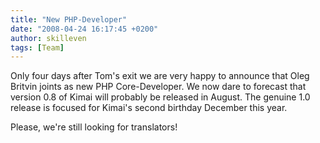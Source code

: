 ```yaml
---
title: "New PHP-Developer"
date: "2008-04-24 16:17:45 +0200"
author: skilleven
tags: [Team]
---
```


Only four days after Tom's exit we are very happy to announce that Oleg Britvin joints as new PHP Core-Developer.
We now dare to forecast that version 0.8 of Kimai will probably be released in August.
The genuine 1.0 release is focused for Kimai's second birthday December this year.

Please, we're still looking for translators!
